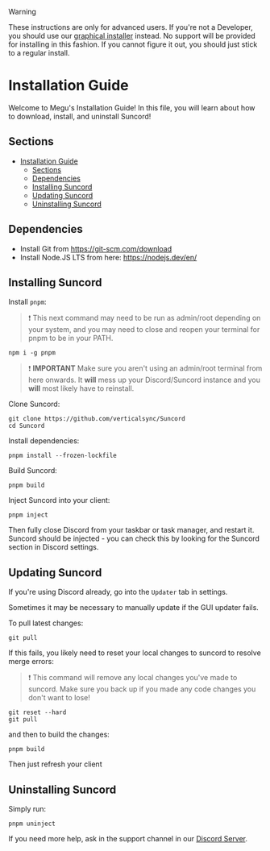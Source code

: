 > [!WARNING]
> These instructions are only for advanced users. If you're not a Developer, you should use our [graphical installer](https://github.com/verticalsync/SuncordInstaller/releases) instead.
> No support will be provided for installing in this fashion. If you cannot figure it out, you should just stick to a regular install.

# Installation Guide

Welcome to Megu's Installation Guide! In this file, you will learn about how to download, install, and uninstall Suncord!

## Sections

-   [Installation Guide](#installation-guide)
    -   [Sections](#sections)
    -   [Dependencies](#dependencies)
    -   [Installing Suncord](#installing-Suncord)
    -   [Updating Suncord](#updating-Suncord)
    -   [Uninstalling Suncord](#uninstalling-Suncord)

## Dependencies

-   Install Git from https://git-scm.com/download
-   Install Node.JS LTS from here: https://nodejs.dev/en/

## Installing Suncord

Install `pnpm`:

> :exclamation: This next command may need to be run as admin/root depending on your system, and you may need to close and reopen your terminal for pnpm to be in your PATH.

```shell
npm i -g pnpm
```

> :exclamation: **IMPORTANT** Make sure you aren't using an admin/root terminal from here onwards. It **will** mess up your Discord/Suncord instance and you **will** most likely have to reinstall.

Clone Suncord:

```shell
git clone https://github.com/verticalsync/Suncord
cd Suncord
```

Install dependencies:

```shell
pnpm install --frozen-lockfile
```

Build Suncord:

```shell
pnpm build
```

Inject Suncord into your client:

```shell
pnpm inject
```

Then fully close Discord from your taskbar or task manager, and restart it. Suncord should be injected - you can check this by looking for the Suncord section in Discord settings.

## Updating Suncord

If you're using Discord already, go into the `Updater` tab in settings.

Sometimes it may be necessary to manually update if the GUI updater fails.

To pull latest changes:

```shell
git pull
```

If this fails, you likely need to reset your local changes to suncord to resolve merge errors:

> :exclamation: This command will remove any local changes you've made to suncord. Make sure you back up if you made any code changes you don't want to lose!

```shell
git reset --hard
git pull
```

and then to build the changes:

```shell
pnpm build
```

Then just refresh your client

## Uninstalling Suncord

Simply run:

```shell
pnpm uninject
```

If you need more help, ask in the support channel in our [Discord Server](https://discord.gg/VasF3Ma4Ab).

